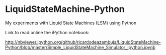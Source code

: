 # LiquidStateMachine-Python
My experiments with Liquid State Machines (LSM) using Python

Link to read online the iPython notebook:

http://nbviewer.ipython.org/github/ricardodeazambuja/LiquidStateMachine-Python/blob/master/Simple_LiquidStateMachine_Simulator_ipython.ipynb
